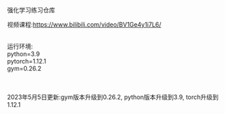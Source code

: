 强化学习练习仓库

视频课程:https://www.bilibili.com/video/BV1Ge4y1i7L6/

<br>
运行环境:
<br>
python=3.9
<br>
pytorch=1.12.1
<br>
gym=0.26.2

<br><br>
2023年5月5日更新:gym版本升级到0.26.2, python版本升级到3.9, torch升级到1.12.1
